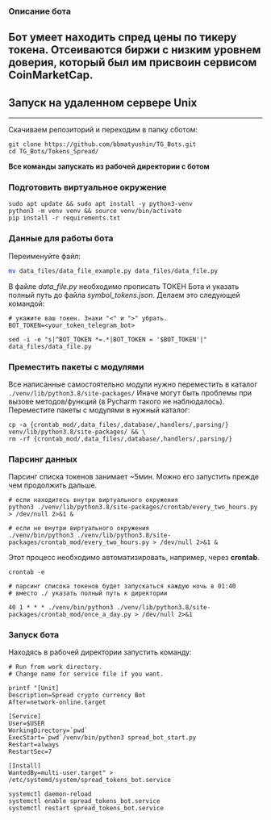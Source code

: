 ### Описание бота
Бот умеет находить спред цены по тикеру токена.
Отсеиваются биржи с низким уровнем доверия, который был им присвоин сервисом CoinMarketCap.
---

## Запуск на удаленном сервере Unix
---
Скачиваем репозиторий и переходим в папку сботом:
```shell
git clone https://github.com/bbmatyushin/TG_Bots.git
cd TG_Bots/Tokens_Spread/
```

**Все команды запускать из рабочей директории с ботом** 
### Подготовить виртуальное окружение
```shell
sudo apt update && sudo apt install -y python3-venv
python3 -m venv venv && source venv/bin/activate
pip install -r requirements.txt
```
### Данные для работы бота
Переименуйте файл:
```sh
mv data_files/data_file_example.py data_files/data_file.py
```
В файле *data_file.py* необходимо прописать ТОКЕН Бота и указать полный путь до файла *symbol_tokens.json*.
Делаем это следующей командой:
```shell
# укажите ваш токен. Знаки "<" и ">" убрать.
BOT_TOKEN=<your_token_telegram_bot>
```
```shell
sed -i -e "s|^BOT_TOKEN *=.*|BOT_TOKEN = '$BOT_TOKEN'|" data_files/data_file.py
```
### Преместить пакеты с модулями
Все написанные самостоятельно модули нужно переместить в каталог `./venv/lib/python3.8/site-packages/`
Иначе могут быть проблемы при вызове методов/функций (в Pycharm такого не наблюдалось).
Переместите пакеты с модулями в нужный каталог:
```shell
cp -a {crontab_mod/,data_files/,database/,handlers/,parsing/} venv/lib/python3.8/site-packages/ && \
rm -rf {crontab_mod/,data_files/,database/,handlers/,parsing/}
```
### Парсинг данных
Парсинг списка токенов занимает ~5мин. Можно его запустить прежде чем продолжить дальше.
```shell
# если находитесь внутри виртуального окружения
python3 ./venv/lib/python3.8/site-packages/crontab/every_two_hours.py > /dev/null 2>&1 &
```
```shell
# если не внутри виртуального окружения
./venv/bin/python3 ./venv/lib/python3.8/site-packages/crontab_mod/every_two_hours.py > /dev/null 2>&1 &
```
Этот процесс необходимо автоматизировать, например, через **crontab**.
```shell
crontab -e

# парсинг списока токенов будет запускаться каждую ночь в 01:40
# вместо ./ указать полный путь к директории

40 1 * * * ./venv/bin/python3 ./venv/lib/python3.8/site-packages/crontab_mod/once_a_day.py > /dev/null 2>&1
```
### Запуск бота
Находясь в рабочей директории запустить команду:
```shell
# Run from work directory.
# Change name for service file if you want.

printf "[Unit]
Description=Spread crypto currency Bot
After=network-online.target

[Service]
User=$USER
WorkingDirectory=`pwd`
ExecStart=`pwd`/venv/bin/python3 spread_bot_start.py
Restart=always
RestartSec=7

[Install]
WantedBy=multi-user.target" > /etc/systemd/system/spread_tokens_bot.service
```
```shell
systemctl daemon-reload
systemctl enable spread_tokens_bot.service
systemctl restart spread_tokens_bot.service
```
